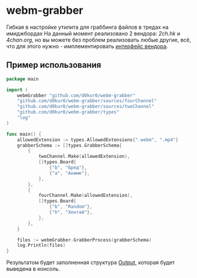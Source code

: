 # webm-grabber
Гибкая в настройке утилита для граббинга файлов в тредах на имиджбордах 
На данный момент реализовано 2 вендора: _2ch.hk_ и _4chan.org_, но вы можете без проблем реализовать любые другие, всё, что для этого нужно - имплементировать [интерфейс вендора](https://github.com/d0kur0/webm-grabber/blob/master/types/vendor_interface.go).

## Пример использования

```go
package main

import (
	webmGrabber "github.com/d0kur0/webm-grabber"
	"github.com/d0kur0/webm-grabber/sources/fourChannel"
	"github.com/d0kur0/webm-grabber/sources/twoChannel"
	"github.com/d0kur0/webm-grabber/types"
	"log"
)

func main() {
	allowedExtension := types.AllowedExtensions{".webm", ".mp4"}
	grabberSchema := []types.GrabberSchema{
		{
			twoChannel.Make(allowedExtension),
			[]types.Board{
				{"b", "Бред"},
				{"a", "Аниме"},
			},
		},
		{
			fourChannel.Make(allowedExtension),
			[]types.Board{
				{"b", "Random"},
				{"h", "Хентай"},
			},
		},
	}

	files := webmGrabber.GrabberProcess(grabberSchema)
	log.Println(files)
}
```

Результатом будет заполненная структура [Output](https://github.com/d0kur0/webm-grabber/blob/master/types/output.go), которая будет выведена в консоль.
